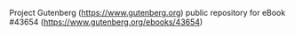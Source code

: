 Project Gutenberg (https://www.gutenberg.org) public repository for eBook #43654 (https://www.gutenberg.org/ebooks/43654)
